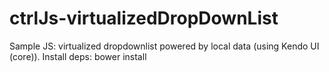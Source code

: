 # ctrlJs-virtualizedDropDownList
Sample JS: virtualized dropdownlist powered by local data (using Kendo UI (core)).
Install deps:
  bower install
